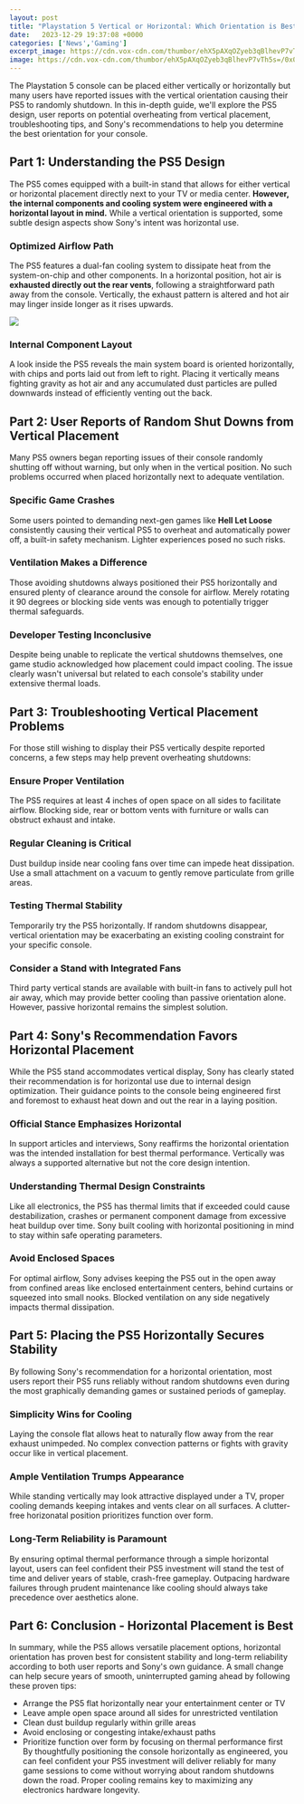 ```yaml
---
layout: post
title: "Playstation 5 Vertical or Horizontal: Which Orientation is Best?"
date:   2023-12-29 19:37:08 +0000
categories: ['News','Gaming']
excerpt_image: https://cdn.vox-cdn.com/thumbor/ehX5pAXqOZyeb3qBlhevP7vTh5s=/0x0:3000x2000/1200x0/filters:focal(0x0:3000x2000):no_upscale()/cdn.vox-cdn.com/uploads/chorus_asset/file/22007933/ssarkar_201029_ply1040_0016.jpg
image: https://cdn.vox-cdn.com/thumbor/ehX5pAXqOZyeb3qBlhevP7vTh5s=/0x0:3000x2000/1200x0/filters:focal(0x0:3000x2000):no_upscale()/cdn.vox-cdn.com/uploads/chorus_asset/file/22007933/ssarkar_201029_ply1040_0016.jpg
---
```


The Playstation 5 console can be placed either vertically or horizontally but many users have reported issues with the vertical orientation causing their PS5 to randomly shutdown. In this in-depth guide, we'll explore the PS5 design, user reports on potential overheating from vertical placement, troubleshooting tips, and Sony's recommendations to help you determine the best orientation for your console.
## Part 1: Understanding the PS5 Design 
The PS5 comes equipped with a built-in stand that allows for either vertical or horizontal placement directly next to your TV or media center. **However, the internal components and cooling system were engineered with a horizontal layout in mind.** While a vertical orientation is supported, some subtle design aspects show Sony's intent was horizontal use. 
### Optimized Airflow Path
The PS5 features a dual-fan cooling system to dissipate heat from the system-on-chip and other components. In a horizontal position, hot air is **exhausted directly out the rear vents**, following a straightforward path away from the console. Vertically, the exhaust pattern is altered and hot air may linger inside longer as it rises upwards.

![](https://cdn.vox-cdn.com/thumbor/6rgs6eEVlFy-kWHi7BfZLfErM34=/0x0:3000x2000/1200x480/filters:focal(1260x760:1740x1240)/cdn.vox-cdn.com/uploads/chorus_image/image/67731973/ssarkar_201029_ply1040_0017.0.jpg)
### Internal Component Layout 
A look inside the PS5 reveals the main system board is oriented horizontally, with chips and ports laid out from left to right. Placing it vertically means fighting gravity as hot air and any accumulated dust particles are pulled downwards instead of efficiently venting out the back.
## Part 2: User Reports of Random Shut Downs from Vertical Placement
Many PS5 owners began reporting issues of their console randomly shutting off without warning, but only when in the vertical position. No such problems occurred when placed horizontally next to adequate ventilation. 
### Specific Game Crashes
Some users pointed to demanding next-gen games like **Hell Let Loose** consistently causing their vertical PS5 to overheat and automatically power off, a built-in safety mechanism. Lighter experiences posed no such risks.
### Ventilation Makes a Difference  
Those avoiding shutdowns always positioned their PS5 horizontally and ensured plenty of clearance around the console for airflow. Merely rotating it 90 degrees or blocking side vents was enough to potentially trigger thermal safeguards.
### Developer Testing Inconclusive
Despite being unable to replicate the vertical shutdowns themselves, one game studio acknowledged how placement could impact cooling. The issue clearly wasn't universal but related to each console's stability under extensive thermal loads.
## Part 3: Troubleshooting Vertical Placement Problems
For those still wishing to display their PS5 vertically despite reported concerns, a few steps may help prevent overheating shutdowns:
### Ensure Proper Ventilation
The PS5 requires at least 4 inches of open space on all sides to facilitate airflow. Blocking side, rear or bottom vents with furniture or walls can obstruct exhaust and intake. 
### Regular Cleaning is Critical  
Dust buildup inside near cooling fans over time can impede heat dissipation. Use a small attachment on a vacuum to gently remove particulate from grille areas.
### Testing Thermal Stability
Temporarily try the PS5 horizontally. If random shutdowns disappear, vertical orientation may be exacerbating an existing cooling constraint for your specific console. 
### Consider a Stand with Integrated Fans
Third party vertical stands are available with built-in fans to actively pull hot air away, which may provide better cooling than passive orientation alone. However, passive horizontal remains the simplest solution. 
## Part 4: Sony's Recommendation Favors Horizontal Placement
While the PS5 stand accommodates vertical display, Sony has clearly stated their recommendation is for horizontal use due to internal design optimization. Their guidance points to the console being engineered first and foremost to exhaust heat down and out the rear in a laying position.
### Official Stance Emphasizes Horizontal 
In support articles and interviews, Sony reaffirms the horizontal orientation was the intended installation for best thermal performance. Vertically was always a supported alternative but not the core design intention. 
### Understanding Thermal Design Constraints
Like all electronics, the PS5 has thermal limits that if exceeded could cause destabilization, crashes or permanent component damage from excessive heat buildup over time. Sony built cooling with horizontal positioning in mind to stay within safe operating parameters.
### Avoid Enclosed Spaces
For optimal airflow, Sony advises keeping the PS5 out in the open away from confined areas like enclosed entertainment centers, behind curtains or squeezed into small nooks. Blocked ventilation on any side negatively impacts thermal dissipation.
## Part 5: Placing the PS5 Horizontally Secures Stability 
By following Sony's recommendation for a horizontal orientation, most users report their PS5 runs reliably without random shutdowns even during the most graphically demanding games or sustained periods of gameplay.
### Simplicity Wins for Cooling  
Laying the console flat allows heat to naturally flow away from the rear exhaust unimpeded. No complex convection patterns or fights with gravity occur like in vertical placement. 
### Ample Ventilation Trumps Appearance 
While standing vertically may look attractive displayed under a TV, proper cooling demands keeping intakes and vents clear on all surfaces. A clutter-free horizonatal position prioritizes function over form. 
### Long-Term Reliability is Paramount
By ensuring optimal thermal performance through a simple horizontal layout, users can feel confident their PS5 investment will stand the test of time and deliver years of stable, crash-free gameplay. Outpacing hardware failures through prudent maintenance like cooling should always take precedence over aesthetics alone.
## Part 6: Conclusion - Horizontal Placement is Best  
In summary, while the PS5 allows versatile placement options, horizontal orientation has proven best for consistent stability and long-term reliability according to both user reports and Sony's own guidance. A small change can help secure years of smooth, uninterrupted gaming ahead by following these proven tips:
- Arrange the PS5 flat horizontally near your entertainment center or TV 
- Leave ample open space around all sides for unrestricted ventilation
- Clean dust buildup regularly within grille areas  
- Avoid enclosing or congesting intake/exhaust paths
- Prioritize function over form by focusing on thermal performance first
By thoughtfully positioning the console horizontally as engineered, you can feel confident your PS5 investment will deliver reliably for many game sessions to come without worrying about random shutdowns down the road. Proper cooling remains key to maximizing any electronics hardware longevity.